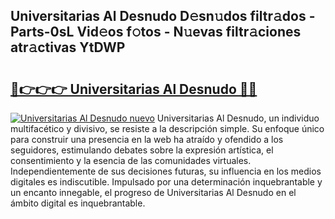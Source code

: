 ## Universitarias Al Desnudo D𝚎sn𝚞dos filtr𝚊dos - Parts-0sL Vid𝚎os f𝚘tos - N𝚞evas filtr𝚊ciones atr𝚊ctivas YtDWP

# <h2><a href="http://mb7t6yi.tromn.icu/?c=Universitarias+Al+Desnudo">🔗👉👉👉 Universitarias Al Desnudo 🔗🔗</a></h2>

[![Universitarias Al Desnudo nuevo](https://i.imgur.com/pEAQMta.gif)](http://mb7t6yi.tromn.icu/?c=Universitarias+Al+Desnudo)
Universitarias Al Desnudo, un individuo multifacético y divisivo, se resiste a la descripción simple. Su enfoque único para construir una presencia en la web ha atraído y ofendido a los seguidores, estimulando debates sobre la expresión artística, el consentimiento y la esencia de las comunidades virtuales. Independientemente de sus decisiones futuras, su influencia en los medios digitales es indiscutible. Impulsado por una determinación inquebrantable y un encanto innegable, el progreso de Universitarias Al Desnudo en el ámbito digital es inquebrantable.
